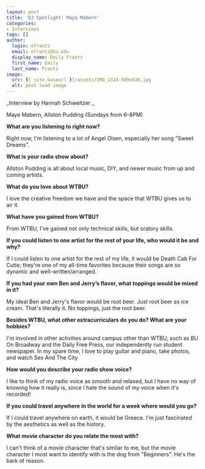 ```yaml
---
layout: post
title: 'DJ Spotlight: Maya Mabern'
categories:
- Interviews
tags: []
author:
  login: efrantz
  email: efrantz@bu.edu
  display_name: Emily Frantz
  first_name: Emily
  last_name: Frantz
image:
  src: {{ site.baseurl }}/assets/IMG_1324-509x636.jpg
  alt: post lead image
---
```


_Interview by Hannah Schweitzer _

Maya Mabern, Allston Pudding (Sundays from 6-8PM)

**What are you listening to right now?**

Right now, I'm listening to a lot of Angel Olsen, especially her song "Sweet Dreams".

**What is your radio show about?**

Allston Pudding is all about local music, DIY, and newer music from up and coming artists. 

**What do you love about WTBU?**

I love the creative freedom we have and the space that WTBU gives us to air it.  

**What have you gained from WTBU?**

From WTBU, I've gained not only technical skills, but oratory skills.

**If you could listen to one artist for the rest of your life, who would it be and why?**

If I could listen to one artist for the rest of my life, it would be Death Cab For Cutie; they're one of my all-time favorites because their songs are so dynamic and well-written/arranged. 

**If you had your own Ben and Jerry’s flavor, what toppings would be mixed in it?**

My ideal Ben and Jerry's flavor would be root beer. Just root beer as ice cream. That's literally it. No toppings, just the root beer.

**Besides WTBU, what other extracurriculars do you do? What are your hobbies?**

I'm involved in other activities around campus other than WTBU, such as BU On Broadway and the Daily Free Press, our independently run student newspaper. In my spare time, I love to play guitar and piano, take photos, and watch Sex And The City

**How would you describe your radio show voice?**

I like to think of my radio voice as smooth and relaxed, but I have no way of knowing how it really is, since I hate the sound of my voice when it's recorded!

**If you could travel anywhere in the world for a week where would you go?**

If I could travel anywhere on earth, it would be Greece. I'm just fascinated by the aesthetics as well as the history.

**What movie character do you relate the most with?**

I can't think of a movie character that's similar to me, but the movie character I most want to identify with is the dog from "Beginners". He's the bark of reason.